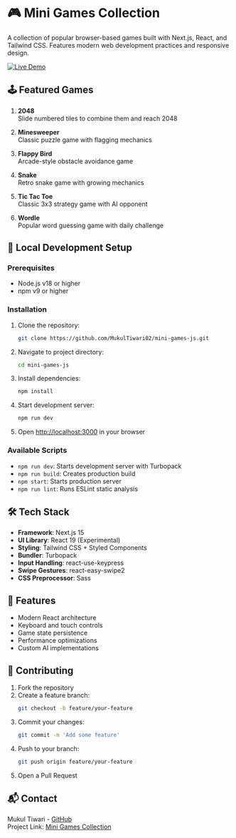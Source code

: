 # 🎮 Mini Games Collection

A collection of popular browser-based games built with Next.js, React, and Tailwind CSS. Features modern web development practices and responsive design.

[![Live Demo](https://img.shields.io/badge/Live_Demo-FF5722?style=for-the-badge&logo=vercel&logoColor=white)](https://mini-games-js.vercel.app/)

## 🕹️ Featured Games

1. **2048**  
   Slide numbered tiles to combine them and reach 2048
   
2. **Minesweeper**  
   Classic puzzle game with flagging mechanics
   
3. **Flappy Bird**  
   Arcade-style obstacle avoidance game
   
4. **Snake**  
   Retro snake game with growing mechanics
   
5. **Tic Tac Toe**  
   Classic 3x3 strategy game with AI opponent
   
6. **Wordle**  
   Popular word guessing game with daily challenge

## 🚀 Local Development Setup

### Prerequisites
- Node.js v18 or higher
- npm v9 or higher

### Installation

1. Clone the repository:
   ```bash
   git clone https://github.com/MukulTiwari02/mini-games-js.git
   ```
2. Navigate to project directory:
   ```bash
   cd mini-games-js
   ```
3. Install dependencies:
   ```bash
   npm install
   ```
4. Start development server:
   ```bash
   npm run dev
   ```
5. Open [http://localhost:3000](http://localhost:3000) in your browser

### Available Scripts
- `npm run dev`: Starts development server with Turbopack
- `npm run build`: Creates production build
- `npm start`: Starts production server
- `npm run lint`: Runs ESLint static analysis

## 🛠️ Tech Stack
- **Framework**: Next.js 15
- **UI Library**: React 19 (Experimental)
- **Styling**: Tailwind CSS + Styled Components
- **Bundler**: Turbopack
- **Input Handling**: react-use-keypress
- **Swipe Gestures**: react-easy-swipe2
- **CSS Preprocessor**: Sass

## 🌟 Features
- Modern React architecture
- Keyboard and touch controls
- Game state persistence
- Performance optimizations
- Custom AI implementations

## 🤝 Contributing
1. Fork the repository
2. Create a feature branch:
   ```bash
   git checkout -b feature/your-feature
   ```
3. Commit your changes:
   ```bash
   git commit -m 'Add some feature'
   ```
4. Push to your branch:
   ```bash
   git push origin feature/your-feature
   ```
5. Open a Pull Request

## 📬 Contact
Mukul Tiwari - [GitHub](https://github.com/MukulTiwari02)  
Project Link: [Mini Games Collection](https://github.com/MukulTiwari02/mini-games-js)

